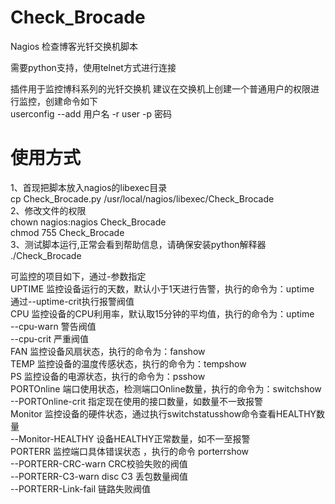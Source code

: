 # Check_Brocade

Nagios 检查博客光钎交换机脚本

需要python支持，使用telnet方式进行连接

插件用于监控博科系列的光钎交换机
建议在交换机上创建一个普通用户的权限进行监控，创建命令如下</br>
userconfig --add 用户名  -r user -p 密码

# 使用方式
1、首现把脚本放入nagios的libexec目录</br>
   cp Check_Brocade.py /usr/local/nagios/libexec/Check_Brocade</br>
2、修改文件的权限</br>
   chown nagios:nagios Check_Brocade</br>
   chmod 755 Check_Brocade</br>
3、测试脚本运行,正常会看到帮助信息，请确保安装python解释器</br>
   ./Check_Brocade</br>

可监控的项目如下，通过-参数指定</br>
UPTIME  监控设备运行的天数，默认小于1天进行告警，执行的命令为：uptime</br>
                        通过--uptime-crit执行报警阀值</br>
CPU     监控设备的CPU利用率，默认取15分钟的平均值，执行的命令为：uptime</br>
        --cpu-warn  警告阀值</br>
        --cpu-crit  严重阀值</br>
FAN     监控设备风扇状态，执行的命令为：fanshow</br>
TEMP    监控设备的温度传感状态，执行的命令为：tempshow</br>
PS      监控设备的电源状态，执行的命令为：psshow</br>
PORTOnline 端口使用状态，检测端口Online数量，执行的命令为：switchshow</br>
        --PORTOnline-crit  指定现在使用的接口数量，如数量不一致报警</br>
Monitor 监控设备的硬件状态，通过执行switchstatusshow命令查看HEALTHY数量</br>
        --Monitor-HEALTHY  设备HEALTHY正常数量，如不一至报警</br>
PORTERR 监控端口具体错误状态 ，执行的命令 porterrshow</br>
        --PORTERR-CRC-warn    CRC校验失败的阀值</br>
        --PORTERR-C3-warn     disc C3  丢包数量阀值</br>
        --PORTERR-Link-fail    链路失败阀值</br>
